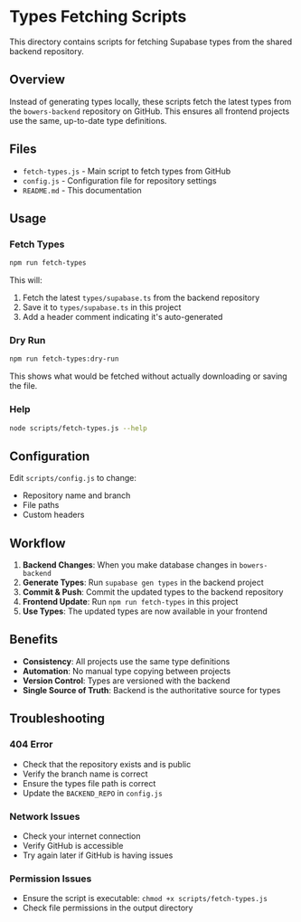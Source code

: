 # Types Fetching Scripts

This directory contains scripts for fetching Supabase types from the shared backend repository.

## Overview

Instead of generating types locally, these scripts fetch the latest types from the `bowers-backend` repository on GitHub. This ensures all frontend projects use the same, up-to-date type definitions.

## Files

- `fetch-types.js` - Main script to fetch types from GitHub
- `config.js` - Configuration file for repository settings
- `README.md` - This documentation

## Usage

### Fetch Types

```bash
npm run fetch-types
```

This will:

1. Fetch the latest `types/supabase.ts` from the backend repository
2. Save it to `types/supabase.ts` in this project
3. Add a header comment indicating it's auto-generated

### Dry Run

```bash
npm run fetch-types:dry-run
```

This shows what would be fetched without actually downloading or saving the file.

### Help

```bash
node scripts/fetch-types.js --help
```

## Configuration

Edit `scripts/config.js` to change:

- Repository name and branch
- File paths
- Custom headers

## Workflow

1. **Backend Changes**: When you make database changes in `bowers-backend`
2. **Generate Types**: Run `supabase gen types` in the backend project
3. **Commit & Push**: Commit the updated types to the backend repository
4. **Frontend Update**: Run `npm run fetch-types` in this project
5. **Use Types**: The updated types are now available in your frontend

## Benefits

- **Consistency**: All projects use the same type definitions
- **Automation**: No manual type copying between projects
- **Version Control**: Types are versioned with the backend
- **Single Source of Truth**: Backend is the authoritative source for types

## Troubleshooting

### 404 Error

- Check that the repository exists and is public
- Verify the branch name is correct
- Ensure the types file path is correct
- Update the `BACKEND_REPO` in `config.js`

### Network Issues

- Check your internet connection
- Verify GitHub is accessible
- Try again later if GitHub is having issues

### Permission Issues

- Ensure the script is executable: `chmod +x scripts/fetch-types.js`
- Check file permissions in the output directory
